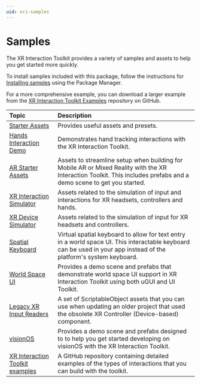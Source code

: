 ```yaml
---
uid: xri-samples
---
```

# Samples

The XR Interaction Toolkit provides a variety of samples and assets to help you get started more quickly.

To install samples included with this package, follow the instructions for [Installing samples](installation.md#installing-samples) using the Package Manager.

For a more comprehensive example, you can download a larger example from the [XR Interaction Toolkit Examples](https://github.com/Unity-Technologies/XR-Interaction-Toolkit-Examples) repository on GitHub.

|**Topic**|**Description**|
|:--|:--|
| [Starter Assets](samples-starter-assets.md) | Provides useful assets and presets. |
| [Hands Interaction Demo](samples-hands-interaction-demo.md) | Demonstrates hand tracking interactions with the XR Interaction Toolkit. |
| [AR Starter Assets](samples-ar-starter-assets.md) | Assets to streamline setup when building for Mobile AR or Mixed Reality with the XR Interaction Toolkit. This includes prefabs and a demo scene to get you started. |
| [XR Interaction Simulator](samples-xr-interaction-simulator.md) | Assets related to the simulation of input and interactions for XR headsets, controllers and hands. |
| [XR Device Simulator](samples-xr-device-simulator.md) | Assets related to the simulation of input for XR headsets and controllers. |
| [Spatial Keyboard](samples-spatial-keyboard.md) | Virtual spatial keyboard to allow for text entry in a world space UI. This interactable keyboard can be used in your app instead of the platform's system keyboard. |
| [World Space UI](samples-world-space-ui.md) | Provides a demo scene and prefabs that demonstrate world space UI support in XR Interaction Toolkit using both uGUI and UI Toolkit. |
| [Legacy XR Input Readers](samples-legacy-xr-input-readers.md) | A set of ScriptableObject assets that you can use when updating an older project that used the obsolete XR Controller (Device-based) component. |
| [visionOS](samples-vision-os.md) | Provides a demo scene and prefabs designed to to help you get started developing on visionOS with the XR Interaction Toolkit. |
| [XR Interaction Toolkit examples](xref:xri-examples) | A GitHub repository containing detailed examples of the types of interactions that you can build with the toolkit. |
